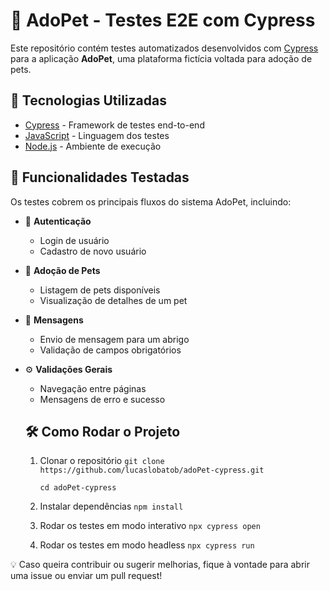 # 🐾 AdoPet - Testes E2E com Cypress

Este repositório contém testes automatizados desenvolvidos com [Cypress](https://www.cypress.io/) para a aplicação **AdoPet**, uma plataforma fictícia voltada para adoção de pets.

## 🚀 Tecnologias Utilizadas

- [Cypress](https://www.cypress.io/) - Framework de testes end-to-end
- [JavaScript](https://developer.mozilla.org/pt-BR/docs/Web/JavaScript) - Linguagem dos testes
- [Node.js](https://nodejs.org/) - Ambiente de execução

## 📌 Funcionalidades Testadas

Os testes cobrem os principais fluxos do sistema AdoPet, incluindo:

- 🔐 **Autenticação**  
  - Login de usuário  
  - Cadastro de novo usuário  

- 🐶 **Adoção de Pets**  
  - Listagem de pets disponíveis  
  - Visualização de detalhes de um pet  

- 📩 **Mensagens**  
  - Envio de mensagem para um abrigo  
  - Validação de campos obrigatórios  

- ⚙️ **Validações Gerais**  
  - Navegação entre páginas  
  - Mensagens de erro e sucesso
 
  ## 🛠️ Como Rodar o Projeto

  1. Clonar o repositório
       ```git clone https://github.com/lucaslobatob/adoPet-cypress.git  ```
     
      ``` cd adoPet-cypress  ```
     
  2. Instalar dependências
       ```npm install  ```
  
  3. Rodar os testes em modo interativo
       ```npx cypress open  ```


  4. Rodar os testes em modo headless
       ```npx cypress run  ```

 💡 Caso queira contribuir ou sugerir melhorias, fique à vontade para abrir uma issue ou enviar um pull request!
